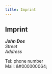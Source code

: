 ```yaml
---
title: Imprint
---
```


## Imprint

<address>
  <strong>John Doe</strong><br/>
  Street<br/>
  Address<br/>
</address>

Tel: phone number  
Mail: <span data-user="john.doe"
            class="moltkeplatzMail"
            data-domain="example.com">&#000000064;</span>
